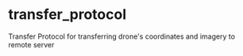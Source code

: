 # transfer_protocol
Transfer Protocol for transferring drone's coordinates and imagery to remote server
